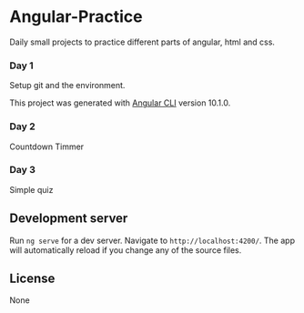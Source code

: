 # Angular-Practice

Daily small projects to practice different parts of angular, html and css.

### Day 1 
Setup git and the environment. 

This project was generated with [Angular CLI](https://github.com/angular/angular-cli) version 10.1.0.

### Day 2 
Countdown Timmer

### Day 3 
Simple quiz

## Development server

Run `ng serve` for a dev server. Navigate to `http://localhost:4200/`. The app will automatically reload if you change any of the source files.



## License
None
